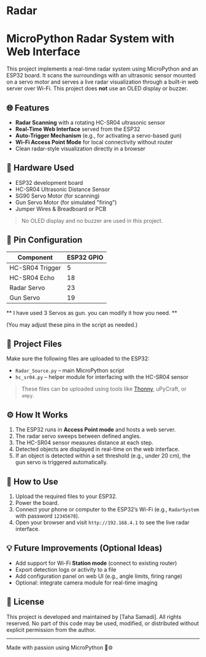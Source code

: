 # Radar
# MicroPython Radar System with Web Interface

This project implements a real-time radar system using MicroPython and an ESP32 board. It scans the surroundings with an ultrasonic sensor mounted on a servo motor and serves a live radar visualization through a built-in web server over Wi-Fi. This project does **not** use an OLED display or buzzer.

## 🌐 Features

- **Radar Scanning** with a rotating HC-SR04 ultrasonic sensor
- **Real-Time Web Interface** served from the ESP32
- **Auto-Trigger Mechanism** (e.g., for activating a servo-based gun)
- **Wi-Fi Access Point Mode** for local connectivity without router
- Clean radar-style visualization directly in a browser

## 🧰 Hardware Used

- ESP32 development board
- HC-SR04 Ultrasonic Distance Sensor
- SG90 Servo Motor (for scanning)
- Gun Servo Motor (for simulated "firing")
- Jumper Wires & Breadboard or PCB

> No OLED display and no buzzer are used in this project.

## 🔌 Pin Configuration

| Component      | ESP32 GPIO |
|----------------|------------|
| HC-SR04 Trigger | 5          |
| HC-SR04 Echo    | 18         |
| Radar Servo     | 23         |
| Gun Servo       | 19         |

** I have used 3 Servos as gun. you can modify it how you need. **

(You may adjust these pins in the script as needed.)

## 📁 Project Files

Make sure the following files are uploaded to the ESP32:

- `Radar_Source.py` – main MicroPython script
- `hc_sr04.py` – helper module for interfacing with the HC-SR04 sensor

> These files can be uploaded using tools like [Thonny](https://thonny.org/), uPyCraft, or `ampy`.

## ⚙️ How It Works

1. The ESP32 runs in **Access Point mode** and hosts a web server.
2. The radar servo sweeps between defined angles.
3. The HC-SR04 sensor measures distance at each step.
4. Detected objects are displayed in real-time on the web interface.
5. If an object is detected within a set threshold (e.g., under 20 cm), the gun servo is triggered automatically.

## 📲 How to Use

1. Upload the required files to your ESP32.
2. Power the board.
3. Connect your phone or computer to the ESP32’s Wi-Fi (e.g., `RadarSystem` with password `12345678`).
4. Open your browser and visit `http://192.168.4.1` to see the live radar interface.

## 💡 Future Improvements (Optional Ideas)

- Add support for Wi-Fi **Station mode** (connect to existing router)
- Export detection logs or activity to a file
- Add configuration panel on web UI (e.g., angle limits, firing range)
- Optional: integrate camera module for real-time imaging


## 📃 License

This project is developed and maintained by [Taha Samadi]. All rights reserved. No part of this code may be used, modified, or distributed without explicit permission from the author.

---

Made with passion using MicroPython 🐍⚙️
